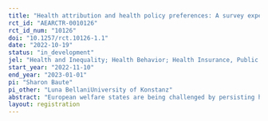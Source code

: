 ```yaml
---
title: "Health attribution and health policy preferences: A survey experiment"
rct_id: "AEARCTR-0010126"
rct_id_num: "10126"
doi: "10.1257/rct.10126-1.1"
date: "2022-10-19"
status: "in_development"
jel: "Health and Inequality; Health Behavior; Health Insurance, Public and Private; Welfare Economics; Equity, Justice, Inequality, and Other Normative Criteria and Measurement; "
start_year: "2022-11-10"
end_year: "2023-01-01"
pi: "Sharon Baute"
pi_other: "Luna BellaniUniversity of Konstanz"
abstract: "European welfare states are being challenged by persisting health inequalities. Against this background, this study will examine the relation between health attribution and health policy preferences. The purpose is twofold. First, we aim to unravel how citizens attribute health inequalities and what the individual-level predictors of health inequality attribution are. Second, we aim to gain a better understanding of how health attribution shapes health policy preferences. To this end, the study draws on a survey experiment and observational data, to be fielded among the German population. The module is part of a large-N opinion survey on inequality and social mobility conducted by the University of Konstanz. "
layout: registration
---
```


